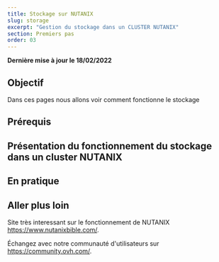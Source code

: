 ```yaml
---
title: Stockage sur NUTANIX
slug: storage
excerpt: "Gestion du stockage dans un CLUSTER NUTANIX"
section: Premiers pas
order: 03
---
```


**Dernière mise à jour le 18/02/2022**

## Objectif

Dans ces pages nous allons voir comment fonctionne le stockage

## Prérequis

## Présentation du fonctionnement du stockage dans un cluster NUTANIX

## En pratique


## Aller plus loin


Site très interessant sur le fonctionnement de NUTANIX <https://www.nutanixbible.com/>.

Échangez avec notre communauté d'utilisateurs sur <https://community.ovh.com/>.
